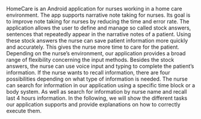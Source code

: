 HomeCare is an Android application for nurses working in a home care environment. The app supports narrative note taking for nurses. Its goal is to improve note taking for nurses by reducing the time and error rate. The application allows the user to define and manage so called stock answers, sentences that repeatedly appear in the narrative notes of a patient. Using these stock answers the nurse can save patient information more quickly and accurately. This gives the nurse more time to care for the patient. Depending on the nurse’s environment, our application provides a broad range of flexibility concerning the input methods. Besides the stock answers, the nurse can use voice input and typing to complete the patient’s information. If the nurse wants to recall information, there are four possibilities depending on what type of information is needed. The nurse can search for information in our application using a specific time block or a body system. As well as search for information by nurse name and recall last 4 hours information. In the following, we will show the different tasks our application supports and provide explanations on how to correctly execute them. 
